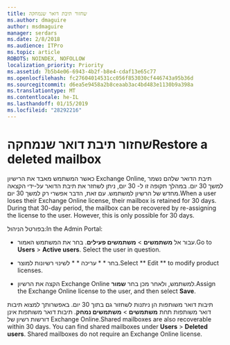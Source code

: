 ```yaml
---
title: שחזור תיבת דואר שנמחקה
ms.author: dmaguire
author: msdmaguire
manager: serdars
ms.date: 2/8/2018
ms.audience: ITPro
ms.topic: article
ROBOTS: NOINDEX, NOFOLLOW
localization_priority: Priority
ms.assetid: 7b5b4e06-6943-4b2f-b8e4-cdaf13e65c77
ms.openlocfilehash: fc27604014531cc056f853030cf446743a95b36d
ms.sourcegitcommit: d6ea5e9458a2b8ceaab3ac4bd483e1130b9a398a
ms.translationtype: MT
ms.contentlocale: he-IL
ms.lasthandoff: 01/15/2019
ms.locfileid: "28292216"
---
```

# <a name="restore-a-deleted-mailbox"></a><span data-ttu-id="b27a4-102">שחזור תיבת דואר שנמחקה</span><span class="sxs-lookup"><span data-stu-id="b27a4-102">Restore a deleted mailbox</span></span>

<span data-ttu-id="b27a4-p101">כאשר המשתמש מאבד את הרישיון Exchange Online, תיבת הדואר שלהם נשמר למשך 30 יום. במהלך תקופה זו ל- 30 יום, ניתן לשחזר את תיבת הדואר על-ידי הקצאה מחדש של הרשיון למשתמש. עם זאת, הדבר אפשרי רק למשך 30 יום.</span><span class="sxs-lookup"><span data-stu-id="b27a4-p101">When a user loses their Exchange Online license, their mailbox is retained for 30 days. During that 30-day period, the mailbox can be recovered by re-assigning the license to the user. However, this is only possible for 30 days.</span></span>
  
<span data-ttu-id="b27a4-106">בפורטל הניהול:</span><span class="sxs-lookup"><span data-stu-id="b27a4-106">In the Admin Portal:</span></span>
  
- <span data-ttu-id="b27a4-p102">עבור אל **משתמשים** \> **משתמשים פעילים**. בחר את המשתמש האמור.</span><span class="sxs-lookup"><span data-stu-id="b27a4-p102">Go to **Users** \> **Active users**. Select the user in question.</span></span>
    
- <span data-ttu-id="b27a4-109">בחר \* \* עריכה \* \* לשינוי רשיונות למוצר.</span><span class="sxs-lookup"><span data-stu-id="b27a4-109">Select \*\* Edit \*\* to modify product licenses.</span></span> 
    
- <span data-ttu-id="b27a4-110">הקצה את הרשיון Exchange Online למשתמש, ולאחר מכן בחר **שמור**.</span><span class="sxs-lookup"><span data-stu-id="b27a4-110">Assign the Exchange Online license to the user, and then select **Save**.</span></span>
    
<span data-ttu-id="b27a4-p103">תיבות דואר משותפות הן ניתנות לשחזור גם בתוך 30 יום. באפשרותך למצוא תיבות דואר משותפות תחת **משתמשים** \> **משתמשים נמחק**. תיבות דואר משותפות אינן דורשות רשיון של Exchange Online.</span><span class="sxs-lookup"><span data-stu-id="b27a4-p103">Shared mailboxes are also recoverable within 30 days. You can find shared mailboxes under **Users** \> **Deleted users**. Shared mailboxes do not require an Exchange Online license.</span></span>
  

